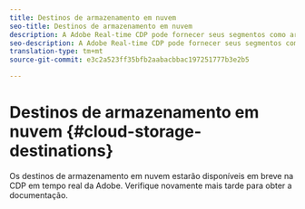 ```yaml
---
title: Destinos de armazenamento em nuvem
seo-title: Destinos de armazenamento em nuvem
description: A Adobe Real-time CDP pode fornecer seus segmentos como arquivos de dados para os locais de armazenamento em nuvem Amazon S3 ou SFTP. Adicionaremos mais destinos de armazenamento em nuvem em versões subsequentes.
seo-description: A Adobe Real-time CDP pode fornecer seus segmentos como arquivos de dados para os locais de armazenamento em nuvem Amazon S3 ou SFTP. Adicionaremos mais destinos de armazenamento em nuvem em versões subsequentes.
translation-type: tm+mt
source-git-commit: e3c2a523ff35bfb2aabacbbac197251777b3e2b5

---
```



# Destinos de armazenamento em nuvem {#cloud-storage-destinations}

Os destinos de armazenamento em nuvem estarão disponíveis em breve na CDP em tempo real da Adobe. Verifique novamente mais tarde para obter a documentação.

